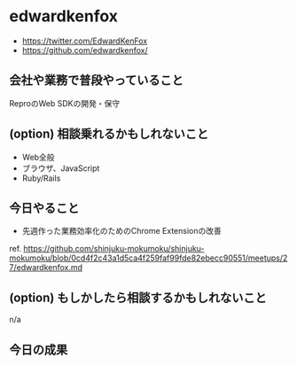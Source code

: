 # edwardkenfox

- https://twitter.com/EdwardKenFox
- https://github.com/edwardkenfox/

## 会社や業務で普段やっていること

ReproのWeb SDKの開発・保守

## (option) 相談乗れるかもしれないこと

- Web全般
- ブラウザ、JavaScript
- Ruby/Rails

## 今日やること

- 先週作った業務効率化のためのChrome Extensionの改善

ref. https://github.com/shinjuku-mokumoku/shinjuku-mokumoku/blob/0cd4f2c43a1d5ca4f259faf99fde82ebecc90551/meetups/27/edwardkenfox.md

## (option) もしかしたら相談するかもしれないこと

n/a

## 今日の成果

